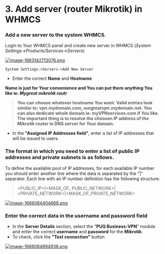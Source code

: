 # 3. Add server (router Mikrotik) in WHMCS

### Add a new server to the system WHMCS.

Login to Your WHMCS panel and create new server in WHMCS (*System Settings-&gt;Products/Services-&gt;Servers*)

[![image-1663142713076.png](https://doc.puq.info/uploads/images/gallery/2022-09/scaled-1680-/image-1663142713076.png)](https://doc.puq.info/uploads/images/gallery/2022-09/image-1663142713076.png)

```
System Settings->Servers->Add New Server
```

- Enter the correct **Name** and **Hostname**

**Name is just for Your convenience and You can put there anything You like ie: *Mygreat mikrotik routr***

>**You can choose whatever hostname You want. Valid entries look similar to: vpn.mydomain.com, ourgreatvpn.mydomain.net. You can also dedicate whole domain ie: myVPNservices.com if You like. The important thing is to resolve the choosen IP address of the Mikrotik router in DNS server for Your domain.** 

- In the **"Assigned IP Addresses field"**, enter a list of IP addresses that will be issued to users.

### The format in which you need to enter a list of public IP addresses and private subnets is as follows. 

To define the available pool of IP addresses, for each available IP number you should enter another line where the data is separated by the "|" separator. Each line with an IP number definition has the following structure:

>&lt;PUBLIC\_IP&gt;|&lt;MASK\_OF\_ PUBLIC\_NETWORK&gt;|&lt;PRIVATE\_NETWORK&gt;|&lt;MASK\_OF\_PRIVATE\_NETWORK&gt;

[![image-1666084404668.png](https://doc.puq.info/uploads/images/gallery/2022-10/scaled-1680-/image-1666084404668.png)](https://doc.puq.info/uploads/images/gallery/2022-10/image-1666084404668.png)

### Enter the correct data in the username and password field  
  


- In the **Server Details** section, select the "**PUQ Business-VPN**" module and enter the correct **username** and **password** for the  **Mikrotik**.
- To check, click the **"Test connection"** button

[![image-1666084894938.png](https://doc.puq.info/uploads/images/gallery/2022-10/scaled-1680-/image-1666084894938.png)](https://doc.puq.info/uploads/images/gallery/2022-10/image-1666084894938.png)
